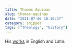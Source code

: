 ```yaml
---
title: Thomas Aquinas
slug: thomas-aquinas
date: "2021-07-06 18:10:37"
category: snippet
tags: ["theology", "history"]
---
```


His [works](https://aquinas.cc/la/en/~ST.I) in English and Latin.
